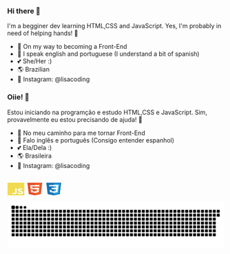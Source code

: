 ### Hi there 👋
 I'm a begginer dev learning HTML,CSS and JavaScript. Yes, I'm probably in need of helping hands! 📖
 - 🛫 On my way to becoming a Front-End
 - 📍 I speak english and portuguese (I understand a bit of spanish)
 - 💕 She/Her :)
 - 🌎 Brazilian
 - 📩 Instagram: @lisacoding


### Oiie! 👋
 Estou iniciando na programção e estudo HTML,CSS e JavaScript. Sim, provavelmente eu estou precisando de ajuda! 📖
 - 🛫 No meu caminho para me tornar Front-End
 - 📍 Falo inglês e português (Consigo entender espanhol)
 - 💕 Ela/Dela :)
 - 🌎 Brasileira
 - 📩 Instagram: @lisacoding
 



<div style="display: inline_block"><br>
  <img align="center" alt="Helo-Js" height="30" width="40" src="https://raw.githubusercontent.com/devicons/devicon/master/icons/javascript/javascript-plain.svg">
  <img align="center" alt="Helo-HTML" height="30" width="40" src="https://raw.githubusercontent.com/devicons/devicon/master/icons/html5/html5-original.svg">
  <img align="center" alt="Helo-CSS" height="30" width="40" src="https://raw.githubusercontent.com/devicons/devicon/master/icons/css3/css3-original.svg">

</div>

![snake gif](https://github.com/helosantosdesousa/helosantosdesousa/blob/output/github-contribution-grid-snake.svg)
